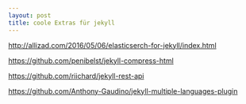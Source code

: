 ```yaml
---
layout: post
title: coole Extras für jekyll
---
```


http://allizad.com/2016/05/06/elasticserch-for-jekyll/index.html


https://github.com/penibelst/jekyll-compress-html

https://github.com/riichard/jekyll-rest-api

https://github.com/Anthony-Gaudino/jekyll-multiple-languages-plugin